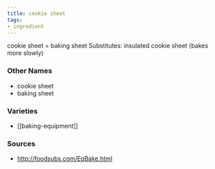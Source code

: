 ```yaml
---
title: cookie sheet
tags:
- ingredient
---
```

cookie sheet = baking sheet Substitutes: insulated cookie sheet (bakes more slowly)

### Other Names

* cookie sheet
* baking sheet

### Varieties

* [[baking-equipment]]

### Sources
* http://foodsubs.com/EqBake.html
